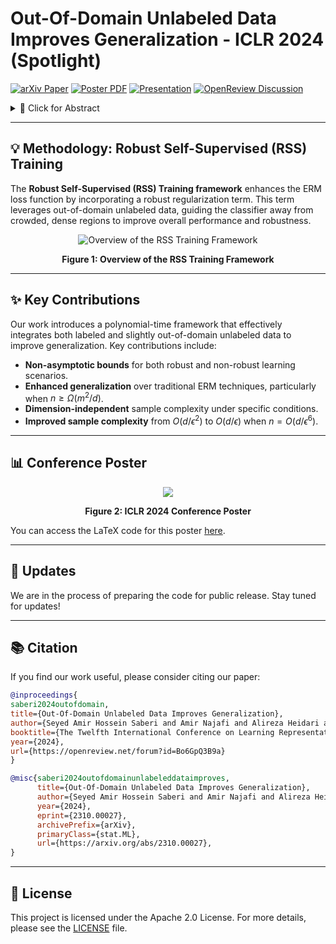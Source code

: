 # Out-Of-Domain Unlabeled Data Improves Generalization - ICLR 2024 (Spotlight)

[![arXiv Paper](https://img.shields.io/badge/arXiv-Paper-<COLOR>.svg)](https://arxiv.org/abs/2310.00027)
[![Poster PDF](https://img.shields.io/badge/Poster-PDF-87CEEB)](https://iclr.cc/media/PosterPDFs/ICLR%202024/19202.png?t=1712876187.1666338)
[![Presentation](https://img.shields.io/badge/Presentation-ICLR%202024-FFA500)](https://iclr.cc/virtual/2024/poster/19202)
[![OpenReview Discussion](https://img.shields.io/badge/OpenReview-Discussion-B762C1)](https://openreview.net/forum?id=Bo6GpQ3B9a)

<details>
    <summary>📜 Click for Abstract</summary>

We propose a **novel framework** for incorporating **unlabeled data** into semi-supervised classification problems, where scenarios involving the minimization of either:

- *i)* adversarially robust, or 
- *ii)* non-robust loss functions 

have been considered. Notably, we allow the unlabeled samples to deviate slightly (in the total variation sense) from the in-domain distribution. The core idea behind our framework is to combine **Distributionally Robust Optimization (DRO)** with **self-supervised training**. As a result, we also leverage **efficient polynomial-time algorithms** for the training stage.

From a theoretical standpoint, we apply our framework to the classification problem of a **mixture of two Gaussians** in $\mathbb{R}^d$, where, in addition to the $m$ independent and labeled samples from the true distribution, a set of $n$ (usually with $n \gg m$) out-of-domain and unlabeled samples are also provided.

Using only the labeled data, it is known that the generalization error can be bounded by:

$$\propto \left(\frac{d}{m}\right)^{1/2}.$$

However, using our method on both isotropic and non-isotropic Gaussian mixture models, one can derive a new set of **analytically explicit and non-asymptotic bounds** which show substantial improvement in the generalization error compared to ERM.

Our results underscore two significant insights:

1. Out-of-domain samples, even when unlabeled, can be harnessed to narrow the generalization gap, provided that the true data distribution adheres to a form of the *"cluster assumption"*.
2. The semi-supervised learning paradigm can be regarded as a special case of our framework when there are no distributional shifts.

We validate our claims through experiments conducted on a variety of synthetic and real-world datasets.

</details>

---

## 💡 Methodology: Robust Self-Supervised (RSS) Training

The **Robust Self-Supervised (RSS) Training framework** enhances the ERM loss function by incorporating a robust regularization term. This term leverages out-of-domain unlabeled data, guiding the classifier away from crowded, dense regions to improve overall performance and robustness.

<div align="center">
  <img src="https://raw.githubusercontent.com/deepmancer/rss-training-iclr2024/main/poster/images/pipeline.png" alt="Overview of the RSS Training Framework" style="max-width: 100%;">
  <p><strong>Figure 1: Overview of the RSS Training Framework</strong></p>
</div>

---

## ✨ Key Contributions

Our work introduces a polynomial-time framework that effectively integrates both labeled and slightly out-of-domain unlabeled data to improve generalization. Key contributions include:

- **Non-asymptotic bounds** for both robust and non-robust learning scenarios.
- **Enhanced generalization** over traditional ERM techniques, particularly when $n \geq \Omega(m^2/d)$.
- **Dimension-independent** sample complexity under specific conditions.
- **Improved sample complexity** from $O(d/\epsilon^2)$ to $O(d/\epsilon)$ when $n = O(d/\epsilon^6)$.

---

## 📊 Conference Poster

<div align="center">
  <img src="https://raw.githubusercontent.com/deepmancer/rss-training-iclr2024/main/poster/poster.png" style="max-width: 100%;">
  <p><strong>Figure 2: ICLR 2024 Conference Poster</strong></p>
</div>

You can access the LaTeX code for this poster [here](https://github.com/deepmancer/rss-training-iclr2024/tree/main/poster).

---

## 🚩 Updates

We are in the process of preparing the code for public release. Stay tuned for updates!

---

## 📚 Citation

If you find our work useful, please consider citing our paper:

```bibtex
@inproceedings{
saberi2024outofdomain,
title={Out-Of-Domain Unlabeled Data Improves Generalization},
author={Seyed Amir Hossein Saberi and Amir Najafi and Alireza Heidari and Mohammad Hosein Movasaghinia and Abolfazl Motahari and Babak Khalaj},
booktitle={The Twelfth International Conference on Learning Representations},
year={2024},
url={https://openreview.net/forum?id=Bo6GpQ3B9a}
}
```

```bibtex
@misc{saberi2024outofdomainunlabeleddataimproves,
      title={Out-Of-Domain Unlabeled Data Improves Generalization}, 
      author={Seyed Amir Hossein Saberi and Amir Najafi and Alireza Heidari and Mohammad Hosein Movasaghinia and Abolfazl Motahari and Babak H. Khalaj},
      year={2024},
      eprint={2310.00027},
      archivePrefix={arXiv},
      primaryClass={stat.ML},
      url={https://arxiv.org/abs/2310.00027}, 
}
```

---

## 📝 License

This project is licensed under the Apache 2.0 License. For more details, please see the [LICENSE](LICENSE) file.

